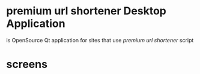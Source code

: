 # premium url shortener Desktop Application
is OpenSource Qt application for sites that use *premium url shortener* script

# screens
